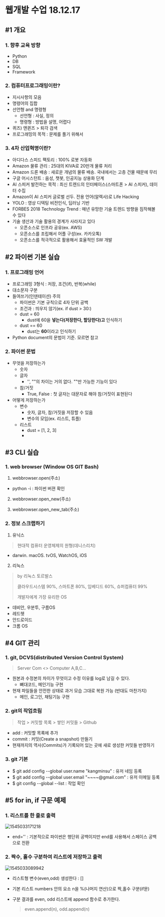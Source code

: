 # 웹개발 수업 18.12.17

## #1 개요

### 1. 향후 교육 방향

* Python
* DB
* SQL
* Framework

### 2. 컴퓨터프로그래밍이란?

* 지시사항의 모음
* 명령어의 집합
* 선언형 and 명령형
  * 선언형 : 사실, 정의
  * 명령형 : 방법을 설명, 어렵다
* 퀴즈) 앤퀸즈 > 퇴각 검색
* 프로그래밍의 목적 : 문제를 풀기 위해서

### 3. 4차 산업혁명이란?

* 아디다스 스피드 팩토리 : 100% 로봇 자동화
* Amazon 물류 관리 : 25대의 KIVA로 20만개 물류 처리
* Amazon  드론 배송 : 새로운 개념의 물류 배송. 국내에서는 고층 건물 때문에 무리
* 구글 어시스턴트 : 음성, 챗봇, 인공지능 상용화 단계
* AI 스피커 발전하는 목적 : 최신 트렌드의 인터페이스(스마트폰 > AI 스피커), 데이터 수집
* Amazon이 AI 스피커 글로벌 선두. 전용 언어(알렉사)로 Life Hacking
* YOLO : 영상 디텍팅 비전인식, 딥러닝 기반
* FORBES 2018 Technology Trend : 매년 유망한 기술 트렌드 방향을 짐작해볼 수 있다
* 기술 생산과 기술 활용의 경계가 사라지고 있다
  * 오픈소스로 인프라 공유(ex. AWS)
  * 오픈소스를 조립해서 어플 구성(ex. 카카오톡)
  * 오픈소스를 적극적으로 활용해서 효율적인 SW 개발



## #2 파이썬 기본 실습

### 1. 프로그래밍 언어

* 프로그래밍 3형식 : 저장, 조건(if), 반복(while)
* 대소문자 구분
* 들여쓰기(인덴테이션) 주의
  * 파이썬은 기본 규칙으로 4자 단위 공백
  * 조건과 : 띄우지 않기(ex. if dust > 30:)
  * dust = 60
    * dust에 60을 **넣는다(저장한다, 할당한다)고** 인식하기
  * dust == 60
    * dust는 **60**이라고 인식하기
* Python document의 문법이 기준. 모르면 참고

### 2. 파이썬 문법

* 무엇을 저장하는가
  * 숫자
  * 글자
    * '', ""의 차이는 거의 없다. ""만 가능한 기능이 있다
  * 참/거짓
    * True, False : 첫 글자는 대문자로 해야 참/거짓이 표현된다
* 어떻게 저장하는가
  * 변수
    * 숫자, 글자, 참/거짓을 저장할 수 있음
    * 변수의 모임(ex. 리스트, 튜플)
  * 리스트
    * dust = [1, 2, 3]
    * 



## #3 CLI 실습

### 1. web browser (Window OS GIT Bash)

1) webbrowser.open(주소)

* python -i : 파이썬 버젼 확인

2) webbrowser.open_new(주소)

3) webbrowser.open_new_tab(주소)



### 2. 정보 스크랩하기

1) 유닉스

> 현대적 컴퓨터 운영체제의 원형(데니스리치)

* darwin. macOS. tvOS, WatchOS, iOS

2) 리눅스

> by 리눅스 토르발스
>
> 클라우드시스템 90%, 스마트폰 80%, 임베디드 60%, 슈퍼컴퓨터 99%
>
> 개발자에게 가장 유리한 OS

* 데비안, 우분투, 구름OS
* 레드헷
* 안드로이드
* 크롬 OS



## #4 GIT 관리

### 1. git, DCVS(distributed Version Control System)

> Server Com <> Computer A,B,C...

* 원본과 수정본의 차이가 무엇이고 수정 이유를 log로 남길 수 있다.
  * 뼈대코드, 메인기능 구현
* 현재 파일들을 안전한 상태로 과거 모습 그대로 복원 가능 (반대도 마찬가지)
  * 메인, 로그인, 채팅기능 구현

### 2. git의 작업흐림

> 작업 > 커밋할 목록 > 쌓인 커밋들 > Github

* add : 커밋할 목록에 추가
* commit : 커밋(Create a snapshot) 만들기
* 현재까지의 역사(Commits)가 기록되어 있는 곳에 새로 생성한 커밋들 반영하기

### 3. git 기본

* $ git add config --global user.name "kangminsu" : 유저 네임 등록
* $ git add config --global user.email "~~~~@gmail.com" : 유저 이메일 등록
* $ git config --global --list : 작업 확인





## #5 for in, if 구문 예제

### 1. 리스트를 한 줄로 출력

![1545033171218](C:\Users\student\AppData\Roaming\Typora\typora-user-images\1545033171218.png)

* end='' : 기본적으로 파이썬은 행단위 공백이지만 end를 사용해서 스페이스 공백으로 전환

### 2. 짝수, 홀수 구분하여 리스트에 저장하고 출력 

![1545033089942](C:\Users\student\AppData\Roaming\Typora\typora-user-images\1545033089942.png)

* 리스트형 변수(even,odd) 생성한다 : []

* 기본 리스트 numbers 안의 요소 n을 %(나머지 연산)으로 짝,홀수 구분(if문)

* 구분 결과를 even, odd 리스트에 append 함수로 추가한다.

  > even.append(n), odd.append(n)